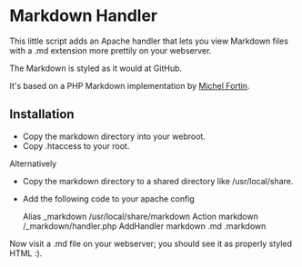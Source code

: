 Markdown Handler
================

This little script adds an Apache handler that lets you view Markdown files with a .md extension
more prettily on your webserver.

The Markdown is styled as it would at GitHub.

It's based on a PHP Markdown implementation by [Michel Fortin](http://www.michelf.com/).

Installation
------------

 * Copy the markdown directory into your webroot.
 * Copy .htaccess to your root.

Alternatively

 * Copy the markdown directory to a shared directory like /usr/local/share.
 * Add the following code to your apache config

    Alias _markdown /usr/local/share/markdown
    Action markdown /_markdown/handler.php
    AddHandler markdown .md .markdown

Now visit a .md file on your webserver; you should see it as properly styled HTML :).
